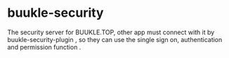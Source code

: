 # buukle-security
The security server for BUUKLE.TOP, other app must connect with it by buukle-security-plugin , so they can use the single sign on, authentication and permission function .

